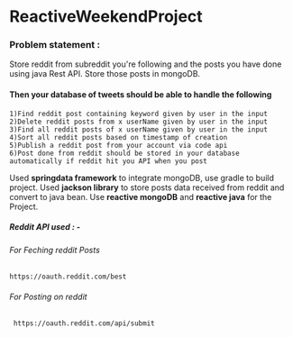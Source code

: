 # ReactiveWeekendProject

###  Problem statement :
 
Store reddit from subreddit you're following and the posts you have done using java Rest API. Store those posts in mongoDB.
#### Then your database of tweets should be able to handle the following <br />
```
1)Find reddit post containing keyword given by user in the input
2)Delete reddit posts from x userName given by user in the input
3)Find all reddit posts of x userName given by user in the input
4)Sort all reddit posts based on timestamp of creation
5)Publish a reddit post from your account via code api
6)Post done from reddit should be stored in your database automatically if reddit hit you API when you post
```
Used **springdata framework** to integrate mongoDB, use gradle to build project. Used **jackson library** to store posts data received from reddit and convert to java bean.
Use **reactive mongoDB** and **reactive java** for the Project.

##### Reddit API used : - <br/>

###### For Feching reddit Posts  <br />
```https://oauth.reddit.com/best```

###### For Posting on reddit <br />

``` https://oauth.reddit.com/api/submit```
